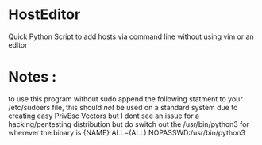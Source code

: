 # HostEditor
Quick Python Script to add hosts via command line without using vim or an editor

# Notes : 
to use this program without sudo append the following statment to your /etc/sudoers file, this should *not* be used on a standard system due to creating easy PrivEsc Vectors but I dont see an issue for a hacking/pentesting distribution but do switch out the /usr/bin/python3 for wherever the binary is 
{NAME} ALL=(ALL) NOPASSWD:/usr/bin/python3
